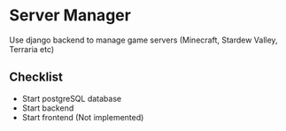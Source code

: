 # Server Manager

Use django backend to manage game servers (Minecraft, Stardew Valley, Terraria etc)

## Checklist
- Start postgreSQL database
- Start backend
- Start frontend (Not implemented)
